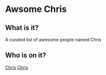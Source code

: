 # Awsome Chris

## What is it?

A curated list of awesome people named Chris

## Who is on it?

[Chris](https://twitter.com/galtenberg)
[Chris](https://twitter.com/chrislaskey)